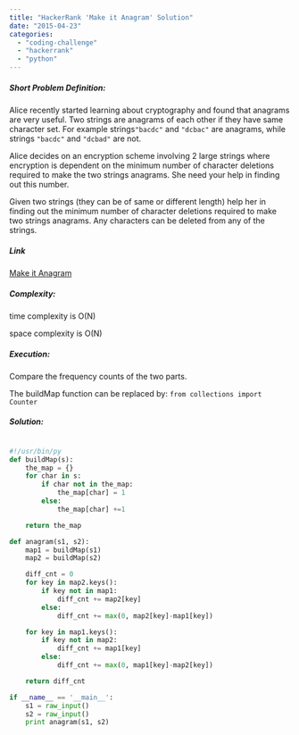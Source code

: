 ```yaml
---
title: "HackerRank 'Make it Anagram' Solution"
date: "2015-04-23"
categories: 
  - "coding-challenge"
  - "hackerrank"
  - "python"
---
```


##### Short Problem Definition:

Alice recently started learning about cryptography and found that anagrams are very useful. Two strings are anagrams of each other if they have same character set. For example strings`"bacdc"` and `"dcbac"` are anagrams, while strings `"bacdc"` and `"dcbad"` are not.

Alice decides on an encryption scheme involving 2 large strings where encryption is dependent on the minimum number of character deletions required to make the two strings anagrams. She need your help in finding out this number.

Given two strings (they can be of same or different length) help her in finding out the minimum number of character deletions required to make two strings anagrams. Any characters can be deleted from any of the strings.

##### Link

[Make it Anagram](https://www.hackerrank.com/challenges/make-it-anagram)

##### Complexity:

time complexity is O(N)

space complexity is O(N)

##### Execution:

Compare the frequency counts of the two parts.

The buildMap function can be replaced by:  `from collections import Counter`

##### Solution:

```python

#!/usr/bin/py
def buildMap(s):
    the_map = {}
    for char in s:
        if char not in the_map:
            the_map[char] = 1
        else:
            the_map[char] +=1

    return the_map       

def anagram(s1, s2):
    map1 = buildMap(s1)
    map2 = buildMap(s2)

    diff_cnt = 0
    for key in map2.keys():
        if key not in map1:
            diff_cnt += map2[key]
        else:
            diff_cnt += max(0, map2[key]-map1[key])

    for key in map1.keys():
        if key not in map2:
            diff_cnt += map1[key]
        else:
            diff_cnt += max(0, map1[key]-map2[key])

    return diff_cnt

if __name__ == '__main__':
    s1 = raw_input()
    s2 = raw_input()
    print anagram(s1, s2)
```
